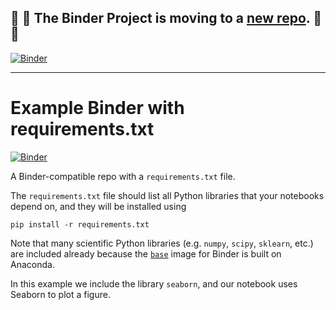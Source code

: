 ## :dash: :dash: **The Binder Project is moving to a [new repo](https://github.com/jupyterhub/binderhub).** :dash: :dash:

[![Binder](https://mybinder.org/badge_logo.svg)](https://mybinder.org/v2/gh/jensaug/binder-requirements/HEAD)

---

# Example Binder with requirements.txt

[![Binder](http://mybinder.org/badge.svg)](http://mybinder.org/repo/binder-project/example-requirements)

A Binder-compatible repo with a `requirements.txt` file.

The `requirements.txt` file should list all Python libraries that your notebooks depend on, and they will be installed using

```
pip install -r requirements.txt
```

Note that many scientific Python libraries (e.g. `numpy`, `scipy`, `sklearn`, etc.) are included already because the [`base`](https://github.com/binder-project/binder-build-core/blob/master/images/base/Dockerfile) image for Binder is built on Anaconda.

In this example we include the library `seaborn`, and our notebook uses Seaborn to plot a figure.
